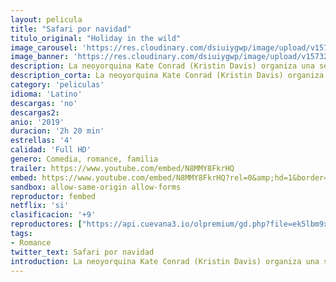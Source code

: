 ```yaml
---
layout: pelicula
title: "Safari por navidad"
titulo_original: "Holiday in the wild"
image_carousel: 'https://res.cloudinary.com/dsiuiygwp/image/upload/v1573237638/safari-min_ufgqgn.jpg'
image_banner: 'https://res.cloudinary.com/dsiuiygwp/image/upload/v1573237648/maxresdefault_8_-min_yy5ivc.jpg'
description: La neoyorquina Kate Conrad (Kristin Davis) organiza una segunda luna de miel con su marido para sobrellevar la marcha de su hijo a la universidad. Pero, inesperadamente, él le pide el divorcio. A pesar del plantón, Kate se va a África para disfrutar del safari ella sola. En Zambia, ella y el piloto, Derek Holliston (Rob Lowe), rescatan a una cría de elefante húerfana y la llevan a un refugio local para animales. Mientras la cuidan, Kate decide prolongar sus vacaciones hasta después de Navidad.
description_corta: La neoyorquina Kate Conrad (Kristin Davis) organiza una segunda luna de miel con su marido para sobrellevar la marcha de su hijo a la universidad. Pero, inesperadamente, él le pide el divorcio. A pesar del plantón, Kate se va...
category: 'peliculas'
idioma: 'Latino'
descargas: 'no'
descargas2:
anio: '2019'
duracion: '2h 20 min'
estrellas: '4'
calidad: 'Full HD'
genero: Comedia, romance, familia
trailer: https://www.youtube.com/embed/N8MMY8FkrHQ
embed: https://www.youtube.com/embed/N8MMY8FkrHQ?rel=0&amp;hd=1&border=0&wmode=opaque&enablejsapi=1&modestbranding=1&controls=1&showinfo=1
sandbox: allow-same-origin allow-forms
reproductor: fembed
netflix: 'si'
clasificacion: '+9'
reproductores: ["https://api.cuevana3.io/olpremium/gd.php?file=ek5lbm9xYWNrS0xNejZabVlkSFIyTkxQb3BPWDB0UFkwY3lvbjJIRjBPQ1QwNStUck1mVG9kVExvM0djeHA3VnFybXRscUdvMWRXNHRZbU1lYXVUeDg2cGpKVmp4cXpBejYxcGxvcTBrZFNVeXF5Rm9kSzQxODdLclllZnpkblUzWnllaFl1dmxkV24xNVNXWkxlV3phdlRxWW1MMHNMQjBaaGtoR1M4dHN5N3VZaVhudExheDZ1OWlJbDZscEhFMGRlY2g1NlhwY0s3dEt1R2V0YTJ3YnZHYklLRWlNbmYxOG1ZYjZ6SDFBPT0","https://www.zembed.to/public/dist/asteroid.html?id=b7910b56f0bf42c7541cf4d50f1351c1&title=Holiday%20in%20the%20Wild","https://api.cuevana3.io/stream/index.php?file=ek5lbm9xYWNrS0xYMTZLa2xNbkdvY3ZTb3BtZng4TGp6ZFpobGFMUGtOVFYySmlocU5XTzJkRE1tcHFuajVPb2w1eGphMkhEMGVQWDA2S21ZY1hRNEpQWHAycG9rNUdubkp1U2ZuUzJ3THVva2FDaVp3PT0","https://api.cuevana3.io/rr/gd.php?h=ek5lbm9xYWNrS0xJMVp5b21KREk0dFBLbjVkaHhkRGdrOG1jbnBpUnhhS1Z6SHFUcGFiV3BiZVdZNTZGMVk3WG5jMStlSkxCMXIrOXQzZDllTXl4dDh1U3FadVkyUT09"]
tags:
- Romance
twitter_text: Safari por navidad
introduction: La neoyorquina Kate Conrad (Kristin Davis) organiza una segunda luna de miel con su marido para sobrellevar la marcha de su hijo a la universidad. Pero, inesperadamente, él le pide el divorcio. A pesar del plantón, Kate se va..
---
```













